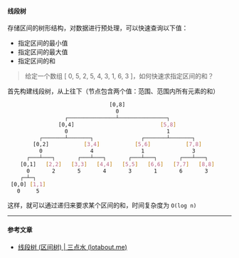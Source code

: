 #### 线段树

存储区间的树形结构，对数据进行预处理，可以快速查询以下值：

* 指定区间的最小值
* 指定区间的最大值
* 指定区间的和

> 给定一个数组 [ 0, 5, 2, 5, 4, 3, 1, 6, 3 ]，如何快速求指定区间的和？

首先构建线段树，从上往下（节点包含两个值：范围、范围内所有元素的和）

````sh
                                [0,8]
                                  0
                  ┌───────────────┴───────────────┐
                [0,4]                           [5,8]
                  0                               1
          ┌───────┴───────┐               ┌───────┴───────┐
        [0,2]           [3,4]           [5,6]           [7,8]
          0               4               1               3
      ┌───┴───┐       ┌───┴───┐       ┌───┴───┐       ┌───┴───┐
    [0,1]   [2,2]   [3,3]   [4,4]   [5,5]   [6,6]   [7,7]   [8,8]
      0       2       5       4       3       1       6       3
    ┌─┴─┐
 [0,0] [1,1]
   0     5
````

这样，就可以通过递归来要求某个区间的和，时间复杂度为 `O(log n)`

***

#### 参考文章

* [线段树 (区间树) | 三点水 (lotabout.me)](https://lotabout.me/2018/segment-tree/)